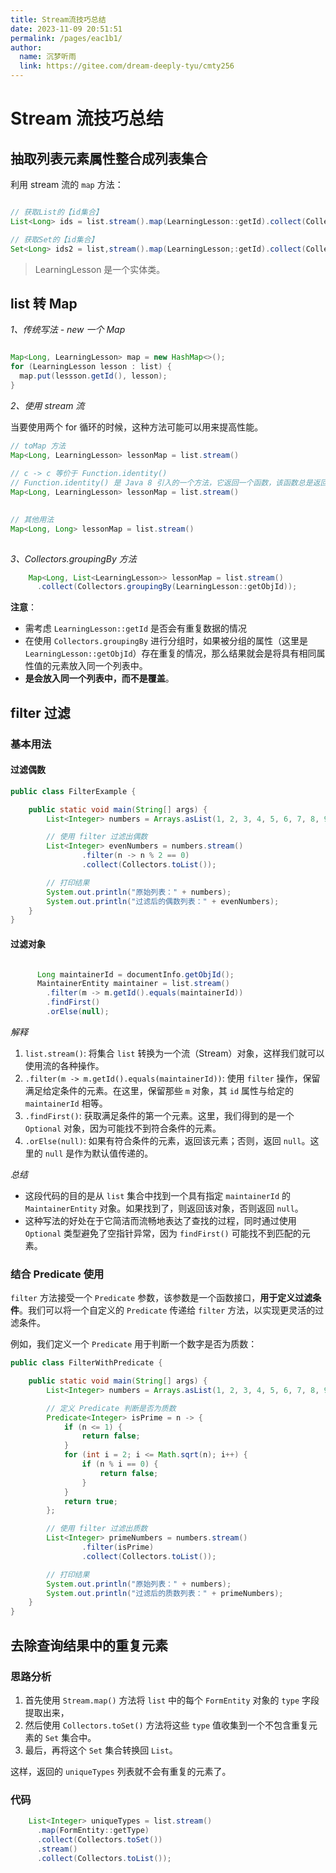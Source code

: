 ```yaml
---
title: Stream流技巧总结
date: 2023-11-09 20:51:51
permalink: /pages/eac1b1/
author: 
  name: 沉梦听雨
  link: https://gitee.com/dream-deeply-tyu/cmty256
---
```

# Stream 流技巧总结

## 抽取列表元素属性整合成列表集合

利用 stream 流的 `map` 方法：

```java

// 获取List的【id集合】
List<Long> ids = list.stream().map(LearningLesson::getId).collect(Collectors.tolist());

// 获取Set的【id集合】
Set<Long> ids2 = list,stream().map(LearningLesson;:getId).collect(Collectors,toSet());

```

>LearningLesson 是一个实体类。

## list 转 Map

*1、传统写法 - new 一个 Map*

```java

Map<Long, LearningLesson> map = new HashMap<>();
for (LearningLesson lesson : list) {
  map.put(lessson.getId(), lesson);
}

```

*2、使用 stream 流*

当要使用两个 for 循环的时候，这种方法可能可以用来提高性能。

```java
// toMap 方法
Map<Long, LearningLesson> lessonMap = list.stream()
  																		 .collect(Collectors.toMap(LearningLesson::getId, c -> c));
// c -> c 等价于 Function.identity()
// Function.identity() 是 Java 8 引入的一个方法，它返回一个函数，该函数总是返回其输入参数。简单来说，它是一个用于创建恒等函数的静态方法。
Map<Long, LearningLesson> lessonMap = list.stream()
  																		 .collect(Collectors.toMap(LearningLesson::getId, Function.identity()));

// 其他用法
Map<Long, Long> lessonMap = list.stream()
  																		 .collect(Collectors.toMap(LearningLesson::getId, c -> c.getCourseId));

```

*3、Collectors.groupingBy 方法*

```java
    Map<Long, List<LearningLesson>> lessonMap = list.stream()
      .collect(Collectors.groupingBy(LearningLesson::getObjId));
```

**注意**：

- 需考虑 `LearningLesson::getId` 是否会有重复数据的情况
- 在使用 `Collectors.groupingBy` 进行分组时，如果被分组的属性（这里是 `LearningLesson::getObjId`）存在重复的情况，那么结果就会是将具有相同属性值的元素放入同一个列表中。
- **是会放入同一个列表中，而不是覆盖**。

## filter 过滤

### 基本用法

#### 过滤偶数

```java
public class FilterExample {

    public static void main(String[] args) {
        List<Integer> numbers = Arrays.asList(1, 2, 3, 4, 5, 6, 7, 8, 9, 10);

        // 使用 filter 过滤出偶数
        List<Integer> evenNumbers = numbers.stream()
                .filter(n -> n % 2 == 0)
                .collect(Collectors.toList());

        // 打印结果
        System.out.println("原始列表：" + numbers);
        System.out.println("过滤后的偶数列表：" + evenNumbers);
    }
}
```

#### 过滤对象

```Java

      Long maintainerId = documentInfo.getObjId();
      MaintainerEntity maintainer = list.stream()
        .filter(m -> m.getId().equals(maintainerId))
        .findFirst()
        .orElse(null);

```

*解释*

1. `list.stream()`: 将集合 `list` 转换为一个流（Stream）对象，这样我们就可以使用流的各种操作。
2. `.filter(m -> m.getId().equals(maintainerId))`: 使用 `filter` 操作，保留满足给定条件的元素。在这里，保留那些 `m` 对象，其 `id` 属性与给定的 `maintainerId` 相等。
3. `.findFirst()`: 获取满足条件的第一个元素。这里，我们得到的是一个 `Optional` 对象，因为可能找不到符合条件的元素。
4. `.orElse(null)`: 如果有符合条件的元素，返回该元素；否则，返回 `null`。这里的 `null` 是作为默认值传递的。

*总结*

- 这段代码的目的是从 `list` 集合中找到一个具有指定 `maintainerId` 的 `MaintainerEntity` 对象。如果找到了，则返回该对象，否则返回 `null`。
- 这种写法的好处在于它简洁而流畅地表达了查找的过程，同时通过使用 `Optional` 类型避免了空指针异常，因为 `findFirst()` 可能找不到匹配的元素。

### 结合 Predicate 使用

`filter` 方法接受一个 `Predicate` 参数，该参数是一个函数接口，**用于定义过滤条件**。我们可以将一个自定义的 `Predicate` 传递给 `filter` 方法，以实现更灵活的过滤条件。

例如，我们定义一个 `Predicate` 用于判断一个数字是否为质数：

```java
public class FilterWithPredicate {

    public static void main(String[] args) {
        List<Integer> numbers = Arrays.asList(1, 2, 3, 4, 5, 6, 7, 8, 9, 10);

        // 定义 Predicate 判断是否为质数
        Predicate<Integer> isPrime = n -> {
            if (n <= 1) {
                return false;
            }
            for (int i = 2; i <= Math.sqrt(n); i++) {
                if (n % i == 0) {
                    return false;
                }
            }
            return true;
        };

        // 使用 filter 过滤出质数
        List<Integer> primeNumbers = numbers.stream()
                .filter(isPrime)
                .collect(Collectors.toList());

        // 打印结果
        System.out.println("原始列表：" + numbers);
        System.out.println("过滤后的质数列表：" + primeNumbers);
    }
}
```



## 去除查询结果中的重复元素

### 思路分析

1. 首先使用 `Stream.map()` 方法将 `list` 中的每个 `FormEntity` 对象的 `type` 字段提取出来，
2. 然后使用 `Collectors.toSet()` 方法将这些 `type` 值收集到一个不包含重复元素的 `Set` 集合中。
3. 最后，再将这个 `Set` 集合转换回 `List`。

这样，返回的 `uniqueTypes` 列表就不会有重复的元素了。

### 代码

```java
    List<Integer> uniqueTypes = list.stream()
      .map(FormEntity::getType)
      .collect(Collectors.toSet())
      .stream()
      .collect(Collectors.toList());
```

